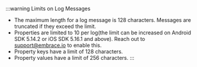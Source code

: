 :::warning Limits on Log Messages
* The maximum length for a log message is 128 characters. Messages are truncated if they exceed the limit.
* Properties are limited to 10 per log(the limit can be increased on Android SDK 5.14.2 or iOS SDK 5.16.1 and above). Reach out to support@embrace.io to enable this.
* Property keys have a limit of 128 characters.
* Property values have a limit of 256 characters.
:::
